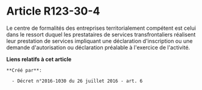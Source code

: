 # Article R123-30-4

Le centre de formalités des entreprises territorialement compétent est celui dans le ressort duquel les prestataires de
services transfrontaliers réalisent leur prestation de services impliquant une déclaration d'inscription ou une demande
d'autorisation ou déclaration préalable à l'exercice de l'activité.

**Liens relatifs à cet article**

	**Créé par**:

	  - Décret n°2016-1030 du 26 juillet 2016 - art. 6

